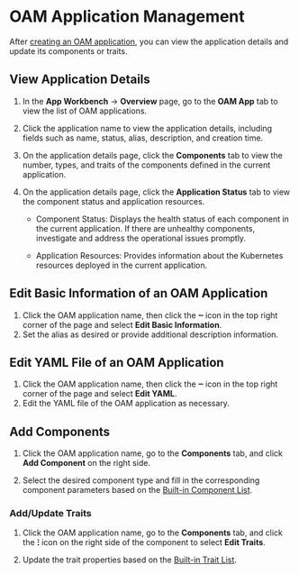 # OAM Application Management

After [creating an OAM application](create.md), you can view the application details and update its components or traits.

## View Application Details

1. In the __App Workbench__ -> __Overview__ page, go to the __OAM App__ tab to view the list of OAM applications.
2. Click the application name to view the application details, including fields such as name, status, alias, description, and creation time.
3. On the application details page, click the __Components__ tab to view the number, types, and traits of the components defined in the current application.

4. On the application details page, click the __Application Status__ tab to view the component status and application resources.

    - Component Status: Displays the health status of each component in the current application. If there are unhealthy components, investigate and address the operational issues promptly.

    - Application Resources: Provides information about the Kubernetes resources deployed in the current application.


## Edit Basic Information of an OAM Application

1. Click the OAM application name, then click the __ⵈ__ icon in the top right corner of the page and select __Edit Basic Information__.
2. Set the alias as desired or provide additional description information.



## Edit YAML File of an OAM Application

1. Click the OAM application name, then click the __ⵈ__ icon in the top right corner of the page and select __Edit YAML__.
2. Edit the YAML file of the OAM application as necessary.


## Add Components

1. Click the OAM application name, go to the __Components__ tab, and click __Add Component__ on the right side.



2. Select the desired component type and fill in the corresponding component parameters based on the [Built-in Component List](https://kubevela.io/docs/end-user/components/references).



### Add/Update Traits

1. Click the OAM application name, go to the __Components__ tab, and click the __ⵗ__ icon on the right side of the component to select __Edit Traits__.



2. Update the trait properties based on the [Built-in Trait List](https://kubevela.io/en/docs/end-user/traits/references).

